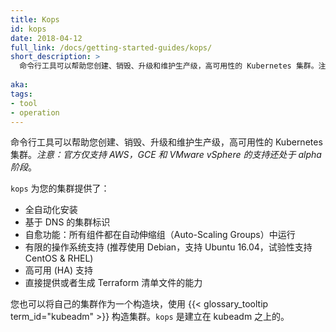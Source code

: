 ```yaml
---
title: Kops
id: kops
date: 2018-04-12
full_link: /docs/getting-started-guides/kops/
short_description: >
  命令行工具可以帮助您创建、销毁、升级和维护生产级，高可用性的 Kubernetes 集群。注意：官方仅支持 AWS，GCE 和 VMware vSphere 的支持还处于 alpha* 阶段。
  
aka: 
tags:
- tool
- operation
---
```


<!--
---
title: Kops
id: kops
date: 2018-04-12
full_link: /docs/getting-started-guides/kops/
short_description: >
  A CLI tool that helps you create, destroy, upgrade and maintain production-grade, highly available, Kubernetes clusters. *NOTE&#58; Officially supports AWS only, with GCE and VMware vSphere in alpha*.

aka: 
tags:
- tool
- operation
---
-->

<!--
 A CLI tool that helps you create, destroy, upgrade and maintain production-grade, highly available, Kubernetes clusters. *NOTE&#58; Officially supports AWS only, with GCE and VMware vSphere in alpha*.
-->

 命令行工具可以帮助您创建、销毁、升级和维护生产级，高可用性的 Kubernetes 集群。*注意：官方仅支持 AWS，GCE 和 VMware vSphere 的支持还处于 alpha 阶段*。

<!--more--> 

<!--
`kops` provisions your cluster with&#58;

  * Fully automated installation
  * DNS-based cluster identification
  * Self-healing&#58; everything runs in Auto-Scaling Groups
  * Limited OS support (Debian preferred, Ubuntu 16.04 supported, early support for CentOS & RHEL)
  * High availability (HA) support
  * The ability to directly provision, or generate terraform manifests
-->

`kops` 为您的集群提供了：

  * 全自动化安装
  * 基于 DNS 的集群标识
  * 自愈功能：所有组件都在自动伸缩组（Auto-Scaling Groups）中运行
  * 有限的操作系统支持 (推荐使用 Debian，支持 Ubuntu 16.04，试验性支持 CentOS & RHEL)
  * 高可用 (HA) 支持
  * 直接提供或者生成 Terraform 清单文件的能力

<!--
You can also build your own cluster using {{< glossary_tooltip term_id="kubeadm" >}} as a building block. `kops` builds on the kubeadm work.
-->

您也可以将自己的集群作为一个构造块，使用 {{< glossary_tooltip term_id="kubeadm" >}} 构造集群。`kops` 是建立在 kubeadm 之上的。
